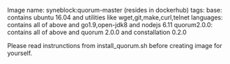 Image name: syneblock:quorum-master   (resides in dockerhub)
tags:
base: contains ubuntu 16.04 and utilities like wget,git,make,curl,telnet
languages: contains all of above and go1.9,open-jdk8 and nodejs 6.11
quorum2.0.0: contains all of above and quorum 2.0.0 and constallation 0.2.0

Please read instrunctions from install_quorum.sh before creating image for yourself.

